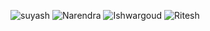 ![suyash](https://user-images.githubusercontent.com/97151783/148635203-782d6e22-bca9-4654-bd5d-5dcc07bd844c.jpg)
![Narendra](https://user-images.githubusercontent.com/97151783/148635223-a4c448e8-e697-4fc3-b2e2-01ece26390ec.jpg)
![Ishwargoud](https://user-images.githubusercontent.com/97151783/148635252-3947b118-a37e-49bd-8733-33073545347b.jpg)
![Ritesh](https://user-images.githubusercontent.com/97151783/148635280-e8a4576c-e4cf-44b5-aca4-4f8f49866ffa.jpg)
